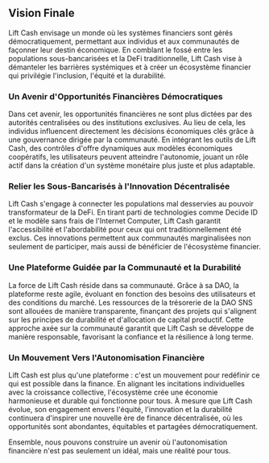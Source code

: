 ## Vision Finale

Lift Cash envisage un monde où les systèmes financiers sont gérés démocratiquement, permettant aux individus et aux communautés de façonner leur destin économique. En comblant le fossé entre les populations sous-bancarisées et la DeFi traditionnelle, Lift Cash vise à démanteler les barrières systémiques et à créer un écosystème financier qui privilégie l'inclusion, l'équité et la durabilité.

### Un Avenir d'Opportunités Financières Démocratiques

Dans cet avenir, les opportunités financières ne sont plus dictées par des autorités centralisées ou des institutions exclusives. Au lieu de cela, les individus influencent directement les décisions économiques clés grâce à une gouvernance dirigée par la communauté. En intégrant les outils de Lift Cash, des contrôles d'offre dynamiques aux modèles économiques coopératifs, les utilisateurs peuvent atteindre l'autonomie, jouant un rôle actif dans la création d'un système monétaire plus juste et plus adaptable.

### Relier les Sous-Bancarisés à l'Innovation Décentralisée

Lift Cash s'engage à connecter les populations mal desservies au pouvoir transformateur de la DeFi. En tirant parti de technologies comme Decide ID et le modèle sans frais de l'Internet Computer, Lift Cash garantit l'accessibilité et l'abordabilité pour ceux qui ont traditionnellement été exclus. Ces innovations permettent aux communautés marginalisées non seulement de participer, mais aussi de bénéficier de l'écosystème financier.

### Une Plateforme Guidée par la Communauté et la Durabilité

La force de Lift Cash réside dans sa communauté. Grâce à sa DAO, la plateforme reste agile, évoluant en fonction des besoins des utilisateurs et des conditions du marché. Les ressources de la trésorerie de la DAO SNS sont allouées de manière transparente, finançant des projets qui s'alignent sur les principes de durabilité et d'allocation de capital productif. Cette approche axée sur la communauté garantit que Lift Cash se développe de manière responsable, favorisant la confiance et la résilience à long terme.

### Un Mouvement Vers l'Autonomisation Financière

Lift Cash est plus qu'une plateforme : c'est un mouvement pour redéfinir ce qui est possible dans la finance. En alignant les incitations individuelles avec la croissance collective, l'écosystème crée une économie harmonieuse et durable qui fonctionne pour tous. À mesure que Lift Cash évolue, son engagement envers l'équité, l'innovation et la durabilité continuera d'inspirer une nouvelle ère de finance décentralisée, où les opportunités sont abondantes, équitables et partagées démocratiquement.

Ensemble, nous pouvons construire un avenir où l'autonomisation financière n'est pas seulement un idéal, mais une réalité pour tous.
